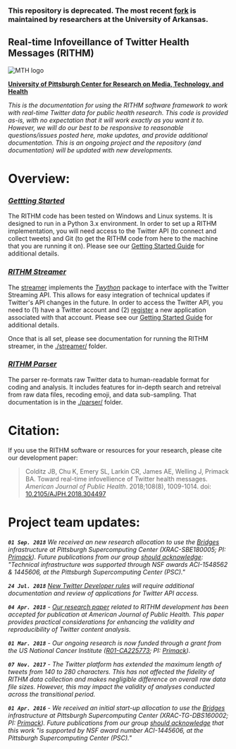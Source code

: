 ### **This repository is deprecated. The most recent [fork](https://github.com/Twitter-R01/RITHM) is maintained by researchers at the University of Arkansas.**  

## Real-time Infoveillance of Twitter Health Messages (RITHM)
![MTH logo](http://mth.pitt.edu/sites/all/themes/pitt_cromh/img/CROMH-mark-revised.png)

__[University of Pittsburgh Center for Research on Media, Technology, and Health](http://mth.pitt.edu/)__

_This is the documentation for using the RITHM software framework to work with real-time Twitter data for public health research. This code is provided as-is, with no expectation that it will work exactly as you want it to. However, we will do our best to be responsive to reasonable questions/issues posted here, make updates, and provide additional documentation. This is an ongoing project and the repository (and documentation) will be updated with new developments._

# Overview:

### _[Gettting Started](https://github.com/CRMTH/RITHM/blob/master/GetStarted.md)_
The RITHM code has been tested on Windows and Linux systems. It is designed to run in a Python 3.x environment. In order to set up a RITHM implementation, you will need access to the Twitter API (to connect and collect tweets) and Git (to get the RITHM code from here to the machine that you are running it on). Please see our [Getting Started Guide](https://github.com/CRMTH/RITHM/blob/master/GetStarted.md) for additional details.

### _[RITHM Streamer](https://github.com/CRMTH/RITHM/tree/master/streamer)_
The [streamer](https://github.com/CRMTH/RITHM/tree/master/streamer) implements the _[Twython](https://github.com/ryanmcgrath/twython)_ package to interface with the Twitter Streaming API. This allows for easy integration of technical updates if Twitter's API changes in the future. In order to access the Twitter API, you need to (1) have a Twitter account and (2) [register](https://apps.twitter.com/) a new application associated with that account. Please see our [Getting Started Guide](https://github.com/CRMTH/RITHM/blob/master/GetStarted.md) for additional details.

Once that is all set, please see documentation for running the RITHM streamer, in the [./streamer/](https://github.com/CRMTH/RITHM/tree/master/streamer) folder. 

### _[RITHM Parser](https://github.com/CRMTH/RITHM/tree/master/parser)_
The parser re-formats raw Twitter data to human-readable format for coding and analysis. It includes features for in-depth search and retreival from raw data files, recoding emoji, and data sub-sampling. That documentation is in the [./parser/](https://github.com/CRMTH/RITHM/tree/master/parser) folder. 

# Citation:
If you use the RITHM software or resources for your research, please cite our development paper: 
>Colditz JB, Chu K, Emery SL, Larkin CR, James AE, Welling J, Primack BA. Toward real-time infovellience of Twitter health messages. _American Journal of Public Health_. 2018;108(8), 1009-1014.  doi: [10.2105/AJPH.2018.304497](https://doi.org/10.2105/AJPH.2018.304497)

# Project team updates:

_**`01 Sep. 2018`** We received an new research allocation to use the [Bridges](https://www.psc.edu/bridges) infrastructure at Pittsburgh Supercomputing Center (XRAC-SBE180005; PI: [Primack](https://www.dom.pitt.edu/dgim/faculty_info.aspx/Primack4945)). Future publications from our group [should acknowledge](https://www.psc.edu/allocations/acknowledgement-in-publications): "Technical infrastructure was supported through NSF awards ACI-1548562 & 1445606, at the Pittsburgh Supercomputing Center (PSC)."_

_**`24 Jul. 2018`** [New Twitter Developer rules](https://blog.twitter.com/developer/en_us/topics/tools/2018/new-developer-requirements-to-protect-our-platform.html) will require additional documentation and review of applications for Twitter API access._

_**`04 Apr. 2018`** - [Our research paper](https://doi.org/10.2105/AJPH.2018.304497) related to RITHM development has been accepted for publication at American Journal of Public Health. This paper provides practical considerations for enhancing the validity and reproducibility of Twitter content analysis._

_**`01 Mar. 2018`** - Our ongoing research is now funded through a grant from the US National Cancer Institute ([R01-CA225773](https://taggs.hhs.gov/Detail/AwardDetail?arg_AwardNum=R01CA225773&arg_ProgOfficeCode=110); PI: [Primack](https://www.dom.pitt.edu/dgim/faculty_info.aspx/Primack4945))._

_**`07 Nov. 2017`** - The Twitter platform has extended the maximum length of tweets from 140 to 280 characters. This has not affected the fidelity of RITHM data collection and makes negligible difference on overall raw data file sizes. However, this may impact the validity of analyses conducted across the transitional period._

_**`01 Apr. 2016`** - We received an initial start-up allocation to use the [Bridges](https://www.psc.edu/bridges) infrastructure at Pittsburgh Supercomputing Center (XRAC-TG-DBS160002; PI: [Primack](https://www.dom.pitt.edu/dgim/faculty_info.aspx/Primack4945)). Future publications from our group [should acknowledge](https://www.psc.edu/allocations/acknowledgement-in-publications) that this work "is supported by NSF award number ACI-1445606, at the Pittsburgh Supercomputing Center (PSC)."_
